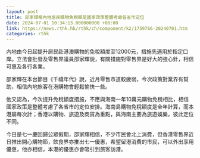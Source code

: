 ```yaml
---
layout: post
title: 邵家輝稱內地居民購物免稅額是國家政策整體考慮各省市定位
date: 2024-07-01 10:34:13.000000000 +08:00
link: https://news.rthk.hk/rthk/ch/component/k2/1759766-20240701.htm
categories: rthk
---
```


內地由今日起提升居民赴港澳購物的免稅額度至12000元，措施先適用於指定口岸。立法會批發及零售界議員邵家輝說，有關措施對零售界是好大的強心針，相信可惠及各行各業。

邵家輝在本台節目《千禧年代》說，近月零售市道較疲弱，今次政策對業界有幫助，相信內地旅客在港購物會輕鬆愉快一些。

他又認為，今次提升免稅額度措施，不應與海南一年10萬元購物免稅相比，相信國家政策是整體考慮了各省市的定位安排。海南島購物免稅額度是全年計算，而本港屬每次計；香港以購物、旅遊及商貿為重點，與海南主要為旅遊娛樂，彼此定位不同。

今日是七一慶回歸公眾假期，邵家輝相信，不少市民會北上消費，但香港零售界近日推出開心購物節，飲食界亦推出七一優惠，希望留港消費的市民，可以外出享用優惠，他亦相信，本港的優惠亦會吸引到旅客訪港。
